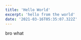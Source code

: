 ```yaml
---
title: 'Hello World'
excerpt: 'hello from the world'
date: '2021-03-16T05:35:07.322Z'
---
```


bro what